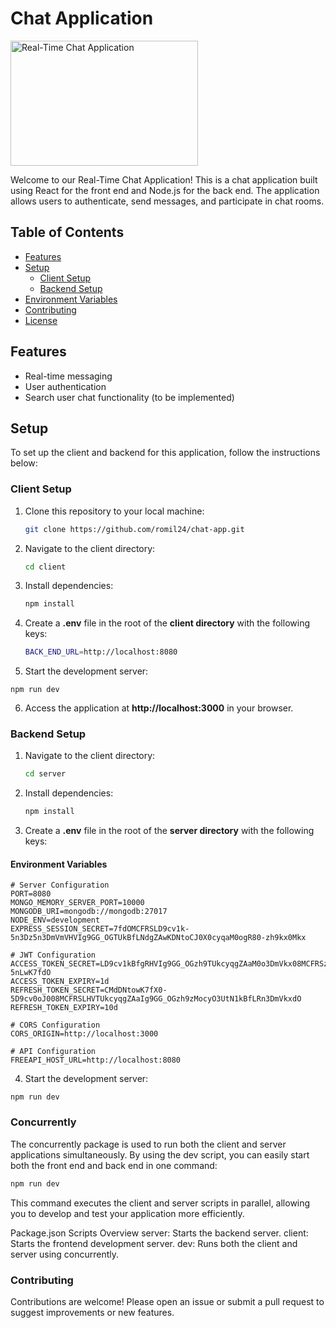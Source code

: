 # Chat Application

<img src="https://camo.githubusercontent.com/d668acbf047004e41f1b003580965e2ed1bb450ad66c3a56bdd60c8352792f12/68747470733a2f2f692e70696e696d672e636f6d2f6f726967696e616c732f65332f31622f37352f65333162373532383735363739623634666365303039393232663966306464612e676966" alt="Real-Time Chat Application" style="width: 300px; height: 200px;">

Welcome to our Real-Time Chat Application! This is a chat application built using React for the front end and Node.js for the back end. The application allows users to authenticate, send messages, and participate in chat rooms.

## Table of Contents

- [Features](#features)
- [Setup](#setup)
  - [Client Setup](#client-setup)
  - [Backend Setup](#backend-setup)
- [Environment Variables](#environment-variables)
- [Contributing](#contributing)
- [License](#license)

## Features

- Real-time messaging
- User authentication
- Search user chat functionality (to be implemented)

## Setup

To set up the client and backend for this application, follow the instructions below:

### Client Setup

1. Clone this repository to your local machine:

   ```bash
   git clone https://github.com/romil24/chat-app.git
   ```

2. Navigate to the client directory:
   ```bash
   cd client
   ```
3. Install dependencies:
   ```bash
   npm install
   ```
4. Create a **.env** file in the root of the **client directory** with the following keys:
   ```bash
   BACK_END_URL=http://localhost:8080
   ```
5. Start the development server:

```bach
npm run dev
```

6. Access the application at **http://localhost:3000** in your browser.

### Backend Setup

1. Navigate to the client directory:
   ```bash
   cd server
   ```
2. Install dependencies:
   ```bash
   npm install
   ```
3. Create a **.env** file in the root of the **server directory** with the following keys:

#### Environment Variables

```env
# Server Configuration
PORT=8080
MONGO_MEMORY_SERVER_PORT=10000
MONGODB_URI=mongodb://mongodb:27017
NODE_ENV=development
EXPRESS_SESSION_SECRET=7fdOMCFRSLD9cv1k-5n3Dz5n3DmVmVHVIg9GG_OGTUkBfLNdgZAwKDNtoCJ0X0cyqaM0ogR80-zh9kx0Mkx

# JWT Configuration
ACCESS_TOKEN_SECRET=LD9cv1kBfgRHVIg9GG_OGzh9TUkcyqgZAaM0o3DmVkx08MCFRSzMocyO3UtNdDNtoCJ0X0-5nLwK7fdO
ACCESS_TOKEN_EXPIRY=1d
REFRESH_TOKEN_SECRET=CMdDNtowK7fX0-5D9cv0oJ008MCFRSLHVTUkcyqgZAaIg9GG_OGzh9zMocyO3UtN1kBfLRn3DmVkxdO
REFRESH_TOKEN_EXPIRY=10d

# CORS Configuration
CORS_ORIGIN=http://localhost:3000

# API Configuration
FREEAPI_HOST_URL=http://localhost:8080
```

4. Start the development server:

```bach
npm run dev
```

### Concurrently

The concurrently package is used to run both the client and server applications simultaneously. By using the dev script, you can easily start both the front end and back end in one command:

```bash
npm run dev
```

This command executes the client and server scripts in parallel, allowing you to develop and test your application more efficiently.

Package.json Scripts Overview
server: Starts the backend server.
client: Starts the frontend development server.
dev: Runs both the client and server using concurrently.

### Contributing

Contributions are welcome! Please open an issue or submit a pull request to suggest improvements or new features.
